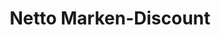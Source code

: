 ---
title: "Netto Marken-Discount"
url: /stollberg-erzgebirge/netto-marken-discount/
shop: Supermarkt
---